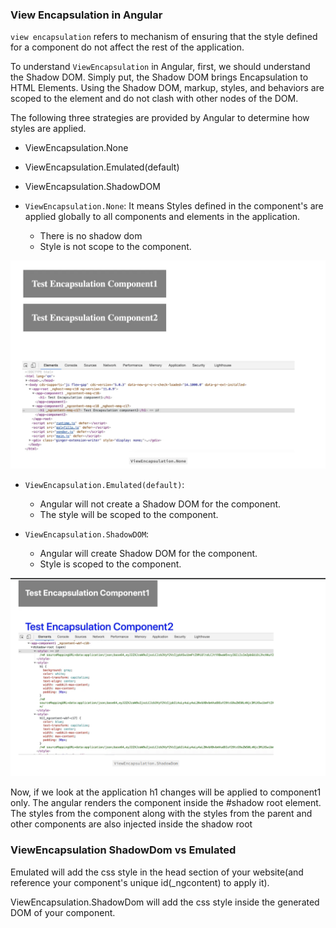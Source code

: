 ### View Encapsulation in Angular

`view encapsulation` refers to mechanism of ensuring that the style defined for a component do not affect the rest of the application.

To understand `ViewEncapsulation` in Angular, first, we should understand the Shadow DOM. Simply put, the Shadow DOM brings Encapsulation to HTML Elements. Using the Shadow DOM, markup, styles, and behaviors are scoped to the element and do not clash with other nodes of the DOM.

The following three strategies are provided by Angular to determine how styles are applied.

- ViewEncapsulation.None
- ViewEncapsulation.Emulated(default)
- ViewEncapsulation.ShadowDOM

- `ViewEncapsulation.None`: It means Styles defined in the component's are applied globally to all components and elements in the application.

  - There is no shadow dom
  - Style is not scope to the component.

![alt text](image-3.png)

- `ViewEncapsulation.Emulated(default)`:

  - Angular will not create a Shadow DOM for the component.
  - The style will be scoped to the component.

- `ViewEncapsulation.ShadowDOM`:
  - Angular will create Shadow DOM for the component.
  - Style is scoped to the component.

![alt text](image-4.png)

Now, if we look at the application h1 changes will be applied to component1 only. The angular renders the component inside the #shadow root element. The styles from the component along with the styles from the parent and other components are also injected inside the shadow root

### ViewEncapsulation ShadowDom vs Emulated

Emulated will add the css style in the head section of your website(and reference your component's unique id(\_ngcontent) to apply it).

ViewEncapsulation.ShadowDom will add the css style inside the generated DOM of your component.
